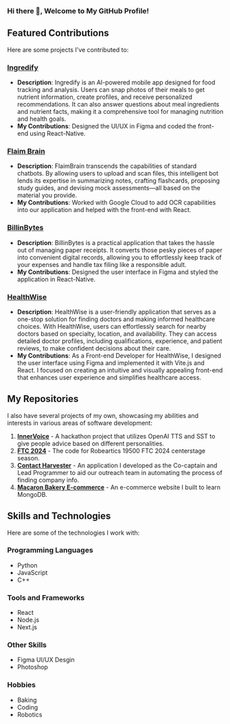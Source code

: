 ### Hi there 👋, Welcome to My GitHub Profile!

## Featured Contributions
Here are some projects I've contributed to:

### [Ingredify](https://github.com/dan-the-man639/Ingredify)
- **Description**: Ingredify is an AI-powered mobile app designed for food tracking and analysis. Users can snap photos of their meals to get nutrient information, create profiles, and receive personalized recommendations. It can also answer questions about meal ingredients and nutrient facts, making it a comprehensive tool for managing nutrition and health goals.
- **My Contributions**: Designed the UI/UX in Figma and coded the front-end using React-Native.

### [Flaim Brain](https://github.com/Ri-Hong/FlaimBrain)
- **Description**: FlaimBrain transcends the capabilities of standard chatbots. By allowing users to upload and scan files, this intelligent bot lends its expertise in summarizing notes, crafting flashcards, proposing study guides, and devising mock assessments—all based on the material you provide.
- **My Contributions**: Worked with Google Cloud to add OCR capabilities into our application and helped with the front-end with React.

### [BillinBytes](https://github.com/Ri-Hong/bill-in-bytes)
- **Description**: BillinBytes is a practical application that takes the hassle out of managing paper receipts. It converts those pesky pieces of paper into convenient digital records, allowing you to effortlessly keep track of your expenses and handle tax filing like a responsible adult.
- **My Contributions**: Designed the user interface in Figma and styled the application in React-Native.

### [HealthWise](https://github.com/jamesliangg/AI-Hackfest-HealthWise)
- **Description**: HealthWise is a user-friendly application that serves as a one-stop solution for finding doctors and making informed healthcare choices. With HealthWise, users can effortlessly search for nearby doctors based on specialty, location, and availability. They can access detailed doctor profiles, including qualifications, experience, and patient reviews, to make confident decisions about their care.
- **My Contributions**: As a Front-end Developer for HealthWise, I designed the user interface using Figma and implemented it with Vite.js and React. I focused on creating an intuitive and visually appealing front-end that enhances user experience and simplifies healthcare access.

## My Repositories
I also have several projects of my own, showcasing my abilities and interests in various areas of software development:

1. **[InnerVoice](https://github.com/LinHong149/InnerVoice)** - A hackathon project that utilizes OpenAI TTS and SST to give people advice based on different personalities.
2. **[FTC 2024](https://github.com/LinHong149/robeartics-centerstage)** - The code for Robeartics 19500 FTC 2024 centerstage season. 
3. **[Contact Harvester](https://github.com/LinHong149/robeartics-contact-harvester)** - An application I developed as the Co-captain and Lead Programmer to aid our outreach team in automating the process of finding company info.
4. **[Macaron Bakery E-commerce](https://github.com/LinHong149/tej3-website)** - An e-commerce website I built to learn MongoDB.

## Skills and Technologies

Here are some of the technologies I work with:

### Programming Languages
- Python
- JavaScript
- C++

### Tools and Frameworks
- React
- Node.js
- Next.js

### Other Skills
- Figma UI/UX Desgin
- Photoshop

### Hobbies
- Baking
- Coding
- Robotics


<!--
**LinHong149/LinHong149** is a ✨ _special_ ✨ repository because its `README.md` (this file) appears on your GitHub profile.

Here are some ideas to get you started:

- 🔭 I’m currently working on ...
- 🌱 I’m currently learning ...  
- 👯 I’m looking to collaborate on ...
- 🤔 I’m looking for help with ...
- 💬 Ask me about ...
- 📫 How to reach me: ...
- 😄 Pronouns: ...
- ⚡ Fun fact: ...
-->
